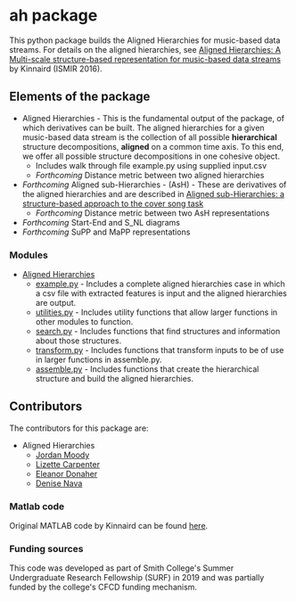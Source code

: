 # ah package

This python package builds the Aligned Hierarchies for music-based data streams. For details on the aligned hierarchies, see [Aligned Hierarchies: A Multi-scale structure-based representation for music-based data streams](https://s18798.pcdn.co/ismir2016/wp-content/uploads/sites/2294/2016/07/020_Paper.pdf) by Kinnaird (ISMIR 2016).


## Elements of the package

* Aligned Hierarchies - This is the fundamental output of the package, of which derivatives can be built. The aligned hierarchies for a given music-based data stream is the collection of all possible **hierarchical** structure decompositions, **aligned** on a common time axis. To this end, we offer all possible structure decompositions in one cohesive object.
    * Includes walk through file example.py using supplied input.csv
    * _Forthcoming_ Distance metric between two aligned hierarchies
* _Forthcoming_ Aligned sub-Hierarchies - (AsH) - These are derivatives of the aligned hierarchies and are described in [Aligned sub-Hierarchies: a structure-based approach to the cover song task](http://ismir2018.ircam.fr/doc/pdfs/81_Paper.pdf)
    * _Forthcoming_ Distance metric between two AsH representations
* _Forthcoming_ Start-End and S_NL diagrams
* _Forthcoming_ SuPP and MaPP representations

### Modules

* [Aligned Hierarchies](https://github.com/smith-tinkerlab/ah/tree/master/aligned-hierarchies)
   * [example.py](https://github.com/smith-tinkerlab/ah/blob/master/aligned-hierarchies/example.py) - Includes a complete aligned hierarchies case in which a csv file with extracted features is input and the aligned  hierarchies are output.
   * [utilities.py](https://github.com/smith-tinkerlab/ah/blob/master/aligned-hierarchies/utilities.py) - Includes utility functions that allow larger functions in other modules to function.
   * [search.py](https://github.com/smith-tinkerlab/ah/blob/master/aligned-hierarchies/search.py) - Includes functions that find structures and information about those structures.
   * [transform.py](https://github.com/smith-tinkerlab/ah/blob/master/aligned-hierarchies/transform.py) - Includes functions that transform inputs to be of use in larger functions in assemble.py.
   * [assemble.py](https://github.com/smith-tinkerlab/ah/blob/master/aligned-hierarchies/assemble.py) - Includes functions that create the hierarchical structure and build the aligned hierarchies.

## Contributors

The contributors for this package are:
* Aligned Hierarchies
    * [Jordan Moody](https://github.com/jormacmoo)
    * [Lizette Carpenter](https://github.com/lcarpenter20)
    * [Eleanor Donaher](https://github.com/edonaher)
    * [Denise Nava](https://github.com/d-nava)


### Matlab code

Original MATLAB code by Kinnaird can be found [here](https://github.com/kmkinnaird/ThesisCode).

### Funding sources

This code was developed as part of Smith College's Summer Undergraduate Research Fellowship (SURF) in 2019 and was partially funded by the college's CFCD funding mechanism.
